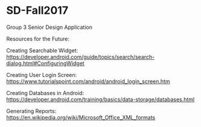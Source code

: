 # SD-Fall2017
Group 3 Senior Design Application

Resources for the Future:

Creating Searchable Widget:
https://developer.android.com/guide/topics/search/search-dialog.html#ConfiguringWidget

Creating User Login Screen:
https://www.tutorialspoint.com/android/android_login_screen.htm

Creating Databases in Android:
https://developer.android.com/training/basics/data-storage/databases.html

Generating Reports:
https://en.wikipedia.org/wiki/Microsoft_Office_XML_formats
